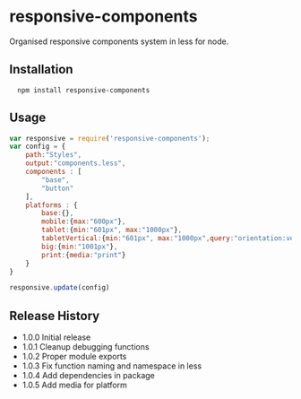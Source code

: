 # responsive-components
Organised responsive components system in less for node.

## Installation
```shell
  npm install responsive-components
```
## Usage
```js
var responsive = require('responsive-components');
var config = {
    path:"Styles",
    output:"components.less",
    components : [
        "base",
        "button"
    ],
    platforms : {
        base:{},
        mobile:{max:"600px"},
        tablet:{min:"601px", max:"1000px"},
        tabletVertical:{min:"601px", max:"1000px",query:"orientation:vertical"},
        big:{min:"1001px"},
        print:{media:"print"}
    }
}

responsive.update(config)
```

## Release History

* 1.0.0 Initial release
* 1.0.1 Cleanup debugging functions
* 1.0.2 Proper module exports
* 1.0.3 Fix function naming and namespace in less 
* 1.0.4 Add dependencies in package
* 1.0.5 Add media for platform 